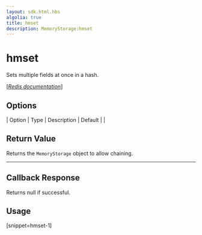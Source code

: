 ```yaml
---
layout: sdk.html.hbs
algolia: true
title: hmset
description: MemoryStorage:hmset
---
```


  

# hmset
Sets multiple fields at once in a hash.

[[_Redis documentation_]](https://redis.io/commands/hmset)


## Options

| Option | Type | Description | Default |
|
## Return Value

Returns the `MemoryStorage` object to allow chaining.

---

## Callback Response

Returns null if successful.

## Usage

[snippet=hmset-1]
